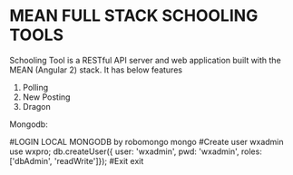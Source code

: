 
# MEAN FULL STACK SCHOOLING TOOLS

Schooling Tool is a RESTful API server and web application built with the MEAN (Angular 2) stack. It has below features

1) Polling
2) New Posting
3) Dragon


Mongodb:

#LOGIN LOCAL MONGODB by robomongo
mongo
#Create user wxadmin
use wxpro;
db.createUser({ user: 'wxadmin', pwd: 'wxadmin', roles: ['dbAdmin', 'readWrite']});
#Exit
exit